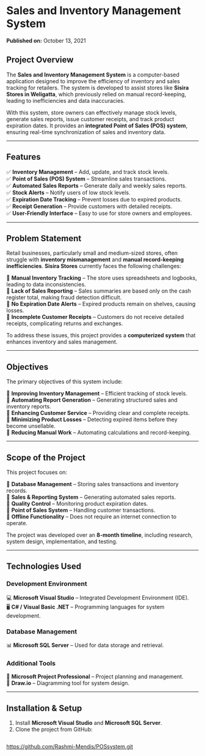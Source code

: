 # Sales and Inventory Management System  
**Published on:** October 13, 2021  

## Project Overview  
The **Sales and Inventory Management System** is a computer-based application designed to improve the efficiency of inventory and sales tracking for retailers. The system is developed to assist stores like **Sisira Stores in Weligatta**, which previously relied on manual record-keeping, leading to inefficiencies and data inaccuracies.  

With this system, store owners can effectively manage stock levels, generate sales reports, issue customer receipts, and track product expiration dates. It provides an **integrated Point of Sales (POS) system**, ensuring real-time synchronization of sales and inventory data.  

---

## Features  
✅ **Inventory Management** – Add, update, and track stock levels.  
✅ **Point of Sales (POS) System** – Streamline sales transactions.  
✅ **Automated Sales Reports** – Generate daily and weekly sales reports.  
✅ **Stock Alerts** – Notify users of low stock levels.  
✅ **Expiration Date Tracking** – Prevent losses due to expired products.  
✅ **Receipt Generation** – Provide customers with detailed receipts.  
✅ **User-Friendly Interface** – Easy to use for store owners and employees.  

---

## Problem Statement  
Retail businesses, particularly small and medium-sized stores, often struggle with **inventory mismanagement** and **manual record-keeping inefficiencies**. **Sisira Stores** currently faces the following challenges:  

🔹 **Manual Inventory Tracking** – The store uses spreadsheets and logbooks, leading to data inconsistencies.  
🔹 **Lack of Sales Reporting** – Sales summaries are based only on the cash register total, making fraud detection difficult.  
🔹 **No Expiration Date Alerts** – Expired products remain on shelves, causing losses.  
🔹 **Incomplete Customer Receipts** – Customers do not receive detailed receipts, complicating returns and exchanges.  

To address these issues, this project provides a **computerized system** that enhances inventory and sales management.  

---

## Objectives  
The primary objectives of this system include:  

🔹 **Improving Inventory Management** – Efficient tracking of stock levels.  
🔹 **Automating Report Generation** – Generating structured sales and inventory reports.  
🔹 **Enhancing Customer Service** – Providing clear and complete receipts.  
🔹 **Minimizing Product Losses** – Detecting expired items before they become unsellable.  
🔹 **Reducing Manual Work** – Automating calculations and record-keeping.  

---

## Scope of the Project  
This project focuses on:  

📌 **Database Management** – Storing sales transactions and inventory records.  
📌 **Sales & Reporting System** – Generating automated sales reports.  
📌 **Quality Control** – Monitoring product expiration dates.  
📌 **Point of Sales System** – Handling customer transactions.  
📌 **Offline Functionality** – Does not require an internet connection to operate.  

The project was developed over an **8-month timeline**, including research, system design, implementation, and testing.  

---

## Technologies Used  

### Development Environment  
💻 **Microsoft Visual Studio** – Integrated Development Environment (IDE).  
🖥️ **C# / Visual Basic .NET** – Programming languages for system development.  

### Database Management  
📊 **Microsoft SQL Server** – Used for data storage and retrieval.  

### Additional Tools  
📌 **Microsoft Project Professional** – Project planning and management.  
📌 **Draw.io** – Diagramming tool for system design.  

---

## Installation & Setup  
1. Install **Microsoft Visual Studio** and **Microsoft SQL Server**.  
2. Clone the project from GitHub:  
   ```bash
  https://github.com/Rashmi-Mendis/POSsystem.git
